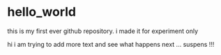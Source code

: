 # hello_world
this is my first ever github repository. i made it for experiment only

hi i am trying to add more text and see what happens next ... suspens !!!

